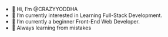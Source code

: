 - 👋 Hi, I’m @CRAZYYODDHA
- 👀 I’m currently interested in Learning Full-Stack Development.
- 🌱 I’m currently a beginner Front-End Web Developer.
- 🤗 Always learning from mistakes
<!---
CRAZYYODDHA/CRAZYYODDHA is a ✨ special ✨ repository because its `README.md` (this file) appears on your GitHub profile.
You can click the Preview link to take a look at your changes.
--->
